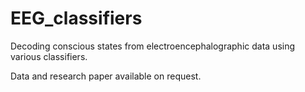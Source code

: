 # EEG_classifiers
Decoding conscious states from electroencephalographic data using various classifiers.

Data and research paper available on request.
